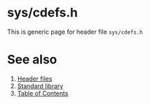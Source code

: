 # sys/cdefs.h
This is generic page for header file `sys/cdefs.h`
# See also
1. [Header files](../README.md)
2. [Standard library](../../README.md)
3. [Table of Contents](../../../README.md)
